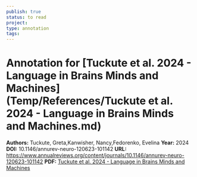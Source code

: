 ```yaml
---
publish: true
status: to read
project:
type: annotation
tags:
---
```

# Annotation for [Tuckute et al. 2024 - Language in Brains Minds and Machines](Temp/References/Tuckute et al. 2024 - Language in Brains Minds and Machines.md)

**Authors:** Tuckute, Greta,Kanwisher, Nancy,Fedorenko, Evelina
**Year:** 2024
**DOI:** 10.1146/annurev-neuro-120623-101142
**URL:** https://www.annualreviews.org/content/journals/10.1146/annurev-neuro-120623-101142
**PDF:** [Tuckute et al. 2024 - Language in Brains Minds and Machines](Papers/PDFs/Tuckute%20et%20al.%202024%20-%20Language%20in%20Brains%20Minds%20and%20Machines.pdf)
